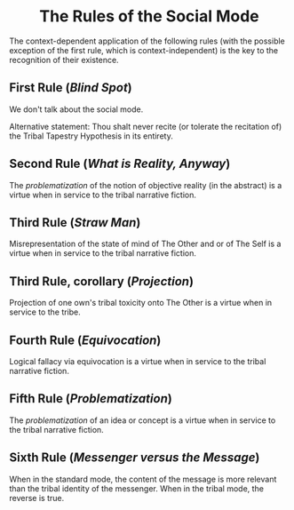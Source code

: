 <h1 align="center" >The Rules of the Social Mode</h1>

The context-dependent application of the following rules (with the possible exception of the first rule, which is context-independent) is the key to the recognition of their existence.

## First Rule (_Blind Spot_)

We don't talk about the social mode.

Alternative statement: Thou shalt never recite (or tolerate the recitation of) the Tribal Tapestry Hypothesis in its entirety.

## Second Rule (_What is Reality, Anyway_)

The *problematization* of the notion of objective reality (in the abstract) is a virtue when in service to the tribal narrative fiction.

## Third Rule (_Straw Man_)

Misrepresentation of the state of mind of The Other and or of The Self is a virtue when in service to the tribal narrative fiction.

## Third Rule, corollary (_Projection_)

Projection of one own's tribal toxicity onto The Other is a virtue when in service to the tribe.

## Fourth Rule (_Equivocation_)

Logical fallacy via equivocation is a virtue when in service to the tribal narrative fiction.

## Fifth Rule (_Problematization_)

The *problematization* of an idea or concept is a virtue when in service to the tribal narrative fiction.

## Sixth Rule (_Messenger versus the Message_)

When in the standard mode, the content of the message is more relevant than the tribal identity of the messenger. When in the tribal mode, the reverse is true.
